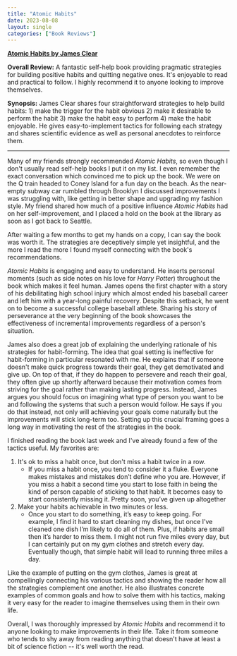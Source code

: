 ```yaml
---
title: "Atomic Habits"
date: 2023-08-08
layout: single
categories: ["Book Reviews"]
---
```


**[Atomic Habits by James Clear](https://jamesclear.com/atomic-habits)**

**Overall Review:** A fantastic self-help book providing pragmatic strategies for building positive habits and quitting negative ones. It's enjoyable to read and practical to follow. I highly recommend it to anyone looking to improve themselves.

**Synopsis:** James Clear shares four straightforward strategies to help build habits: 1) make the trigger for the habit obvious 2) make it desirable to perform the habit 3) make the habit easy to perform 4) make the habit enjoyable. He gives easy-to-implement tactics for following each strategy and shares scientific evidence as well as personal anecdotes to reinforce them.

---

Many of my friends strongly recommended _Atomic Habits_, so even though I don't usually read self-help books I put it on my list. I even remember the exact conversation which convinced me to pick up the book. We were on the Q train headed to Coney Island for a fun day on the beach. As the near-empty subway car rumbled through Brooklyn I discussed improvements I was struggling with, like getting in better shape and upgrading my fashion style. My friend shared how much of a positive influence _Atomic Habits_ had on her self-improvement, and I placed a hold on the book at the library as soon as I got back to Seattle.

After waiting a few months to get my hands on a copy, I can say the book was worth it. The strategies are deceptively simple yet insightful, and the more I read the more I found myself connecting with the book's recommendations.

_Atomic Habits_ is engaging and easy to understand. He inserts personal moments (such as side notes on his love for _Harry Potter_) throughout the book which makes it feel human. James opens the first chapter with a story of his debilitating high school injury which almost ended his baseball career and left him with a year-long painful recovery. Despite this setback, he went on to become a successful college baseball athlete. Sharing his story of perseverance at the very beginning of the book showcases the effectiveness of incremental improvements regardless of a person's situation.

James also does a great job of explaining the underlying rationale of his strategies for habit-forming. The idea that goal setting is ineffective for habit-forming in particular resonated with me. He explains that if someone doesn't make quick progress towards their goal, they get demotivated and give up. On top of that, if they do happen to persevere and reach their goal, they often give up shortly afterward because their motivation comes from striving for the goal rather than making lasting progress. Instead, James argues you should focus on imagining what type of person you want to be and following the systems that such a person would follow. He says if you do that instead, not only will achieving your goals come naturally but the improvements will stick long-term too. Setting up this crucial framing goes a long way in motivating the rest of the strategies in the book.

I finished reading the book last week and I've already found a few of the tactics useful. My favorites are:

1. It's ok to miss a habit once, but don't miss a habit twice in a row.
    - If you miss a habit once, you tend to consider it a fluke. Everyone makes mistakes and mistakes don’t define who you are. However, if you miss a habit a second time you start to lose faith in being the kind of person capable of sticking to that habit. It becomes easy to start consistently missing it. Pretty soon, you’ve given up altogether
2. Make your habits achievable in two minutes or less.
    - Once you start to do something, it’s easy to keep going. For example, I find it hard to start cleaning my dishes, but once I’ve cleaned one dish I’m likely to do all of them. Plus, if habits are small then it’s harder to miss them. I might not run five miles every day, but I can certainly put on my gym clothes and stretch every day. Eventually though, that simple habit will lead to running three miles a day.

Like the example of putting on the gym clothes, James is great at compellingly connecting his various tactics and showing the reader how all the strategies complement one another. He also illustrates concrete examples of common goals and how to solve them with his tactics, making it very easy for the reader to imagine themselves using them in their own life.

Overall, I was thoroughly impressed by _Atomic Habits_ and recommend it to anyone looking to make improvements in their life. Take it from someone who tends to shy away from reading anything that doesn't have at least a bit of science fiction -- it's well worth the read.